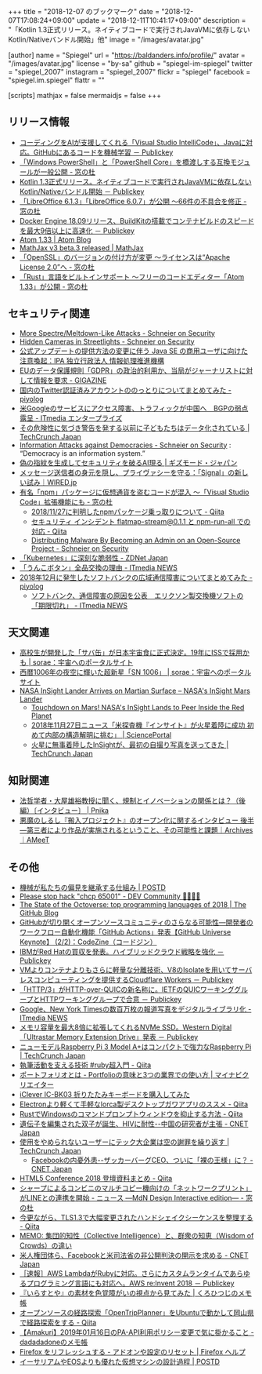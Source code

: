 +++
title = "2018-12-07 のブックマーク"
date =  "2018-12-07T17:08:24+09:00"
update = "2018-12-11T10:41:17+09:00"
description = "「Kotlin 1.3正式リリース。ネイティブコードで実行されJavaVMに依存しないKotlin/Nativeバンドル開始」他"
image = "/images/avatar.jpg"

[author]
  name      = "Spiegel"
  url       = "https://baldanders.info/profile/"
  avatar    = "/images/avatar.jpg"
  license   = "by-sa"
  github    = "spiegel-im-spiegel"
  twitter   = "spiegel_2007"
  instagram = "spiegel_2007"
  flickr    = "spiegel"
  facebook  = "spiegel.im.spiegel"
  flattr    = ""

[scripts]
  mathjax = false
  mermaidjs = false
+++

## リリース情報

- [コーディングをAIが支援してくれる「Visual Studio IntelliCode」、Javaに対応。GitHubにあるコードを機械学習 － Publickey](https://www.publickey1.jp/blog/18/aivisual_studio_intellicodejavagithub.html)
- [「Windows PowerShell」と「PowerShell Core」を橋渡しする互換モジュールが一般公開 - 窓の杜](https://forest.watch.impress.co.jp/docs/news/1153800.html)
- [Kotlin 1.3正式リリース。ネイティブコードで実行されJavaVMに依存しないKotlin/Nativeバンドル開始 － Publickey](https://www.publickey1.jp/blog/18/kotlin_13javavmkotlinnative.html)
- [「LibreOffice 6.1.3」「LibreOffice 6.0.7」が公開 ～66件の不具合を修正 - 窓の杜](https://forest.watch.impress.co.jp/docs/news/1151862.html)
- [Docker Engine 18.09リリース、BuildKitの搭載でコンテナビルドのスピードを最大9倍以上に高速化 － Publickey](https://www.publickey1.jp/blog/18/docker_engine_1809buildkit9.html)
- [Atom 1.33 | Atom Blog](https://blog.atom.io/2018/11/28/atom-1-33.html)
- [MathJax v3 beta.3 released | MathJax](https://www.mathjax.org/MathJax-v3-beta.3/)
- [「OpenSSL」のバージョンの付け方が変更 ～ライセンスは“Apache License 2.0”へ - 窓の杜](https://forest.watch.impress.co.jp/docs/news/1155972.html)
- [「Rust」言語をビルトインサポート ～フリーのコードエディター「Atom 1.33」が公開 - 窓の杜](https://forest.watch.impress.co.jp/docs/news/1156043.html)

## セキュリティ関連

- [More Spectre/Meltdown-Like Attacks - Schneier on Security](https://www.schneier.com/blog/archives/2018/11/more_spectremel.html)
- [Hidden Cameras in Streetlights - Schneier on Security](https://www.schneier.com/blog/archives/2018/11/hidden_cameras_.html)
- [公式アップデートの提供方法の変更に伴う Java SE の商用ユーザに向けた注意喚起：IPA 独立行政法人 情報処理推進機構](https://www.ipa.go.jp/security/announce/java8_eol.html)
- [EUのデータ保護規則「GDPR」の政治的利用か、当局がジャーナリストに対して情報を要求 - GIGAZINE](https://gigazine.net/news/20181113-occrp-romania-misuse-of-gdpr/)
- [国内のTwitter認証済みアカウントののっとりについてまとめてみた - piyolog](http://d.hatena.ne.jp/Kango/20181113/1542144186)
- [米Googleのサービスにアクセス障害、トラフィックが中国へ　BGPの弱点露呈 - ITmedia エンタープライズ](http://www.itmedia.co.jp/enterprise/articles/1811/14/news070.html)
- [その危険性に気づき警告を発する以前に子どもたちはデータ化されている  |  TechCrunch Japan](https://techcrunch.com/2018/11/09/children-are-being-datafied-before-weve-understood-the-risks-report-warns/)
- [Information Attacks against Democracies - Schneier on Security](https://www.schneier.com/blog/archives/2018/11/information_att.html) : “Democracy is an information system.”
- [偽の指紋を生成してセキュリティを破るAI現る | ギズモード・ジャパン](https://www.gizmodo.jp/amp/2018/11/ai-beating-finger-print-auth.html)
- [メッセージ送信者の身元を隠し、プライヴァシーを守る：「Signal」の新しい試み｜WIRED.jp](https://wired.jp/2018/11/26/signal-sealed-sender-messaging/)
- [有名「npm」パッケージに仮想通貨を盗むコードが混入 ～「Visual Studio Code」拡張機能にも - 窓の杜](https://forest.watch.impress.co.jp/docs/news/1155591.html)
    - [2018/11/27に判明したnpmパッケージ乗っ取りについて - Qiita](https://qiita.com/azs/items/b15bc456bee3a7892950)
    - [セキュリティ インシデント flatmap-stream@0.1.1 と npm-run-all での対応 - Qiita](https://qiita.com/mysticatea/items/aac027f9183ea9f0f9b1)
    - [Distributing Malware By Becoming an Admin on an Open-Source Project - Schneier on Security](https://www.schneier.com/blog/archives/2018/11/distributing_ma.html)
- [「Kubernetes」に深刻な脆弱性 - ZDNet Japan](https://japan.zdnet.com/article/35129584/)
- [「うんこボタン」全品交換の理由 - ITmedia NEWS](http://www.itmedia.co.jp/news/articles/1811/28/news077.html)
- [2018年12月に発生したソフトバンクの広域通信障害についてまとめてみた - piyolog](http://d.hatena.ne.jp/Kango/20181207/1544132076)
    - [ソフトバンク、通信障害の原因を公表　エリクソン製交換機ソフトの「期限切れ」 - ITmedia NEWS](http://www.itmedia.co.jp/news/articles/1812/07/news060.html)

## 天文関連

- [高校生が開発した「サバ缶」が日本宇宙食に正式決定。19年にISSで採用かも | sorae：宇宙へのポータルサイト](https://sorae.info/030201/2018_11_13_sabacan.html)
- [西暦1006年の夜空に輝いた超新星「SN 1006」 | sorae：宇宙へのポータルサイト](https://sorae.info/030201/2018_11_23_sn1006.html)
- [NASA InSight Lander Arrives on Martian Surface  – NASA's InSight Mars Lander](https://mars.nasa.gov/news/8392/nasa-insight-lander-arrives-on-martian-surface/?site=insight)
    - [Touchdown on Mars! NASA's InSight Lands to Peer Inside the Red Planet](https://www.space.com/42541-mars-insight-lander-success.html)
    - [2018年11月27日ニュース「米探査機『インサイト』が火星着陸に成功 初めて内部の構造解明に挑む」 | SciencePortal](https://scienceportal.jst.go.jp/news/newsflash_review/newsflash/2018/11/20181127_01.html)
    - [火星に無事着陸したInSightが、最初の自撮り写真を送ってきた  |  TechCrunch Japan](https://techcrunch.com/2018/11/26/mars-lander-insights-sends-the-first-of-many-selfie-after-a-successful-touchdown/)

## 知財関連

- [法哲学者・大屋雄裕教授に聞く、規制とイノベーションの関係とは？（後編）〔インタビュー〕 | Pnika](https://pnika.jp/articles/ohya_regulation_and_innovation_02/)
- [悪魔のしるし『搬入プロジェクト』のオープン化に関するインタビュー 後半 ―第三者により作品が実施されるということ、その可能性と課題｜Archives｜AMeeT](https://www.ameet.jp/digital-archives/2372/)

## その他

- [機械が私たちの偏見を継承する仕組み | POSTD](https://postd.cc/ai-doesnt-have-to-be-conscious-to-be-harmful/)
- [Please stop hack "chcp 65001" - DEV Community 👩‍💻👨‍💻](https://dev.to/mattn/please-stop-hack-chcp-65001-27db)
- [The State of the Octoverse: top programming languages of 2018 | The GitHub Blog](https://blog.github.com/2018-11-15-state-of-the-octoverse-top-programming-languages/)
- [GitHubが切り開くオープンソースコミュニティのさらなる可能性―開発者のワークフロー自動化機能「GitHub Actions」発表【GitHub Universe Keynote】 (2/2)：CodeZine（コードジン）](https://codezine.jp/article/detail/11170?p=2)
- [IBMがRed Hatの買収を発表。ハイブリッドクラウド戦略を強化 － Publickey](https://www.publickey1.jp/blog/18/ibmred_hat.html)
- [VMよりコンテナよりもさらに軽量な分離技術、V8のIsolateを用いてサーバレスコンピューティングを提供するCloudflare Workers － Publickey](https://www.publickey1.jp/blog/18/vmv8isolatecloudflareworkers.html)
- [「HTTP/3」がHTTP-over-QUICの新名称に。IETFのQUICワーキンググループとHTTPワーキンググループで合意 － Publickey](https://www.publickey1.jp/blog/18/http-over-quichttp3ietfquichttp.html)
- [Google、New York Timesの数百万枚の報道写真をデジタルライブラリ化 - ITmedia NEWS](http://www.itmedia.co.jp/news/articles/1811/12/news068.html)
- [メモリ容量を最大8倍に拡張してくれるNVMe SSD。Western Digital「Ultrastar Memory Extension Drive」発表 － Publickey](https://www.publickey1.jp/blog/18/8nvme_ssdwestern_digitalultrastar_memory_extension_drive.html)
- [ニューモデルRaspberry Pi 3 Model A+はコンパクトで強力なRaspberry Pi  |  TechCrunch Japan](https://techcrunch.com/2018/11/15/raspberry-pi-3-model-a-is-a-compact-yet-powerful-raspberry-pi/)
- [執筆活動を支える技術 #ruby超入門 - Qiita](https://qiita.com/machu/items/4a133e83f58f82459e56)
- [ポートフォリオとは - Portfolioの意味と3つの業界での使い方 | マイナビクリエイター](https://mynavi-creator.jp/knowhow/article/what-is-a-portfolio)
- [iClever IC-BK03 折りたたみキーボードを購入してみた](http://gokushiteki.com/bluetooth-keyboard.html)
- [Electronより軽くて手軽なlorca製デスクトップガワアプリのススメ - Qiita](https://qiita.com/shwld/items/a0795586bc3b9e30a540)
- [RustでWindowsのコマンドプロンプトウィンドウを抑止する方法 - Qiita](https://qiita.com/LNSEAB/items/6f60da458460274e768d)
- [遺伝子を編集された双子が誕生、HIVに耐性--中国の研究者が主張 - CNET Japan](https://japan.cnet.com/article/35129211/)
- [使用をやめられないユーザーにテック大企業は空の謝罪を繰り返す  |  TechCrunch Japan](https://techcrunch.com/2018/11/25/nowhere-to-go/)
    - [Facebookの内憂外患--ザッカーバーグCEO、ついに「裸の王様」に？ - CNET Japan](https://japan.cnet.com/article/35129190/)
- [HTML5 Conference 2018 登壇資料まとめ - Qiita](https://qiita.com/chieeeeno/items/00e3f0bc067a95506aa8)
- [シャープによるコンビニのマルチコピー機向けの「ネットワークプリント」がLINEとの連携を開始 - ニュース ―MdN Design Interactive edition― - 窓の杜](https://forest.watch.impress.co.jp/docs/serial/newsbymdn/1155414.html)
- [今更ながら、TLS1.3で大幅変更されたハンドシェイクシーケンスを整理する - Qiita](https://qiita.com/developer-kikikaikai/items/055a344c847379b471f7)
- [MEMO: 集団的知性（Collective Intelligence）と、群衆の知恵（Wisdom of Crowds）の違い](http://kzk-memo.blogspot.com/2010/04/collective-intelligencewisdom-of-crowds.html)
- [米人権団体ら、Facebookと米司法省の非公開判決の開示を求める - CNET Japan](https://japan.cnet.com/article/35129350/)
- [［速報］AWS LambdaがRubyに対応。さらにカスタムランタイムであらゆるプログラミング言語にも対応へ。AWS re:Invent 2018 － Publickey](https://www.publickey1.jp/blog/18/aws_lambdarubyaws_reinvent_2018.html)
- [『いらすとや』の素材を色覚障がいの視点から見てみた | くろひつじのメモ帳](https://memo.ark-under.net/memo/3588)
- [オープンソースの経路探索「OpenTripPlanner」をUbuntuで動かして岡山県で経路探索をする - Qiita](https://qiita.com/kumatira/items/658e7b75785c854f0f69)
- [【Amakuri】2019年01月16日のPA-API利用ポリシー変更で気に掛かること - dadadadoneのメモ帳](https://blog.dadadadone.com/archives/159)
- [Firefox をリフレッシュする - アドオンや設定のリセット | Firefox ヘルプ](https://support.mozilla.org/ja/kb/refresh-firefox-reset-add-ons-and-settings)
- [イーサリアムやEOSよりも優れた仮想マシンの設計過程 | POSTD](https://postd.cc/how-were-designing-a-better-virtual-machine-than-ethereum-and-eos/)
